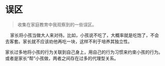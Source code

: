 # 误区

> 收集在家庭教育中我观察到的一些误区。

    家长将小孩当做大人来对待。比如，小孩说不吃了，大概率就是吃饱了，不会去客套。家长就不应该劝他再吃一块，这样不利于培养其独立性。

家长过多地将小孩的行为关联到自己身上，用自己的行为习惯来约束小孩的行为。或者是家长“帮”小孩做，两者之间存在过多的代理型关系。
